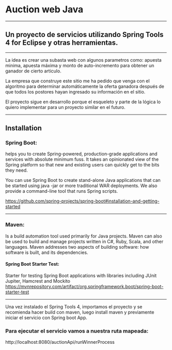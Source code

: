 # Auction web Java
***
## Un proyecto de servicios utilizando Spring Tools 4 for Eclipse y otras herramientas.
***
La idea es crear una subasta web con algunos parametros como: apuesta minima, apuesta máxima y monto de auto-incremento para obtener un ganador de cierto articulo.

La empresa que construye este sitio me ha pedido que venga con el algoritmo para determinar automáticamente la oferta ganadora después de que todos los postores hayan ingresado su información en el sitio.

El proyecto sigue en desarrollo porque el esqueleto y parte de la lógica lo quiero implementar para un proyecto similar en el futuro.
***

## Installation

### Spring Boot:
helps you to create Spring-powered, production-grade applications and services with absolute minimum fuss. It takes an opinionated view of the Spring platform so that new and existing users can quickly get to the bits they need.

You can use Spring Boot to create stand-alone Java applications that can be started using java -jar or more traditional WAR deployments. We also provide a command-line tool that runs Spring scripts.

https://github.com/spring-projects/spring-boot#installation-and-getting-started
***

### Maven: 
Is a build automation tool used primarily for Java projects. Maven can also be used to build and manage projects written in C#, Ruby, Scala, and other languages. Maven addresses two aspects of building software: how software is built, and its dependencies.

#### Spring Boot Starter Test:
Starter for testing Spring Boot applications with libraries including JUnit Jupiter, Hamcrest and Mockito
https://mvnrepository.com/artifact/org.springframework.boot/spring-boot-starter-test

***

Una vez instalado el Spring Tools 4, importamos el proyecto y se recomienda hacer build con maven, luego install maven y previamente iniciar el servicio con Spring boot App.

### Para ejecutar el servicio vamos a nuestra ruta mapeada:
http://localhost:8080/auctionApi/runWinnerProcess